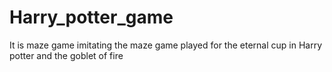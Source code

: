 # Harry_potter_game
It is maze game imitating the maze game played for the eternal cup in Harry potter and the goblet of fire
